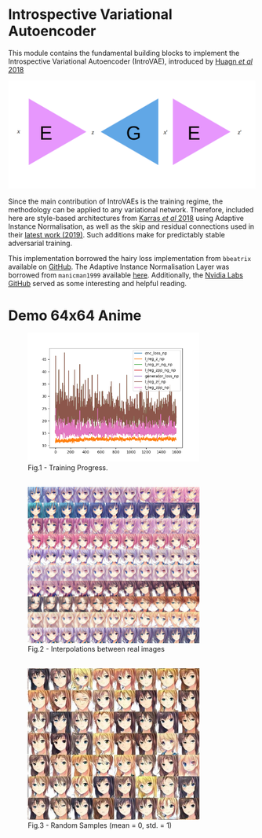 # Introspective Variational Autoencoder

This module contains the fundamental building blocks to implement
the Introspective Variational Autoencoder (IntroVAE), introduced by
[Huagn *et al* 2018](https://arxiv.org/abs/1807.06358)

![IntroVAE_overview](./assets/network_overview.png)

Since the main contribution of IntroVAEs is the training regime, the
methodology can be applied to any variational network. Therefore, included here are style-based 
architectures from [Karras *et al* 2018](https://arxiv.org/abs/1812.04948) using
Adaptive Instance Normalisation, as well as the skip and residual connections
used in their [latest work (2019)](https://arxiv.org/abs/1912.04958). Such additions make for predictably stable
adversarial training.

This implementation borrowed the hairy loss implementation from `bbeatrix` available on 
[GitHub](https://github.com/bbeatrix/introvae). The Adaptive Instance Normalisation
Layer was borrowed from `manicman1999` available [here](https://github.com/manicman1999/StyleGAN-Keras). Additionally,
the [Nvidia Labs GitHub](https://github.com/NVlabs/stylegan2/) served as some interesting and helpful reading.


# Demo 64x64 Anime

<p align="center">
    <figure>
        <img src="https://github.com/smthomas-sci/IntrospectiveVariationalAutoencoder/blob/master/assets/anime_loss.png" width="350">
        <figcaption>Fig.1 - Training Progress.</figcaption>
        <br>
    </figure>
    <figure>
        <img src="https://github.com/smthomas-sci/IntrospectiveVariationalAutoencoder/blob/master/assets/anime_interp.png" width="350">
        <figcaption>Fig.2 - Interpolations between real images</figcaption>
        <br>
    </figure>
    <figure>
        <img src="https://github.com/smthomas-sci/IntrospectiveVariationalAutoencoder/blob/master/assets/anime_sample.jpg" width="350">
        <figcaption>Fig.3 - Random Samples (mean = 0, std. = 1)</figcaption>
        <br>
    </figure>
</p>
 

  
